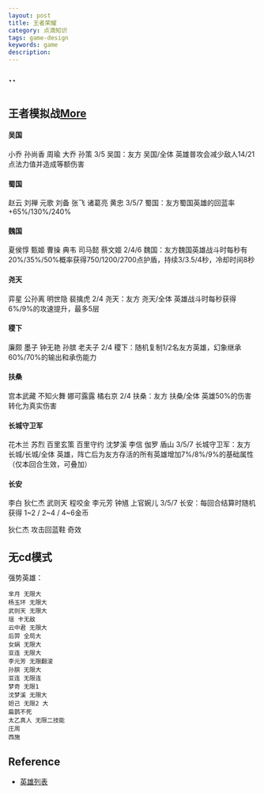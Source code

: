 ```yaml
---
layout: post
title: 王者荣耀
category: 点滴知识
tags: game-design
keywords: game
description: 
---
```


## ``

## 王者模拟战[More](https://pvp.qq.com/wzmnz/index.html)

#### 吴国
小乔 孙尚香 周瑜 大乔 孙策
3/5 吴国：友方 吴国/全体 英雄普攻会减少敌人14/21点法力值并造成等额伤害
#### 蜀国
赵云 刘禅 元歌 刘备 张飞 诸葛亮 黄忠
3/5/7 蜀国：友方蜀国英雄的回蓝率+65%/130%/240%
#### 魏国
夏侯惇 甄姬 曹操 典韦 司马懿 蔡文姬
2/4/6 魏国：友方魏国英雄战斗时每秒有20%/35%/50%概率获得750/1200/2700点护盾，持续3/3.5/4秒，冷却时间8秒
#### 尧天
弈星 公孙离 明世隐 裴擒虎
2/4 尧天：友方 尧天/全体 英雄战斗时每秒获得6%/9%的攻速提升，最多5层
#### 稷下
廉颇 墨子 钟无艳 孙膑 老夫子
2/4 稷下：随机复制1/2名友方英雄，幻象继承60%/70%的输出和承伤能力
#### 扶桑
宫本武藏 不知火舞 娜可露露 橘右京
2/4 扶桑：友方 扶桑/全体 英雄50%的伤害转化为真实伤害
#### 长城守卫军
花木兰 苏烈 百里玄策 百里守约 沈梦溪 李信 伽罗 盾山
3/5/7 长城守卫军：友方 长城/长城/全体 英雄，阵亡后为友方存活的所有英雄增加7%/8%/9%的基础属性（仅本回合生效，可叠加）
#### 长安
李白 狄仁杰 武则天 程咬金 李元芳 钟馗 上官婉儿
3/5/7 长安：每回合结算时随机获得 1~2 / 2~4 / 4~6金币

狄仁杰 攻击回蓝鞋 奇效

## 无cd模式

强势英雄：

```
芈月 无限大
杨玉环 无限大
武则天 无限大
瑶 卡无敌
云中君 无限大
后羿 全局大
女娲 无限大
亚连 无限大
李元芳 无限翻滚
孙膑 无限大
亚连 无限连
梦奇 无限1
沈梦溪 无限大
妲己 无限2 大
扁鹊不死
太乙真人 无限二技能
庄周
西施
```

## Reference

* [英雄列表](http://pvp.qq.com/web201605/herolist.shtml)